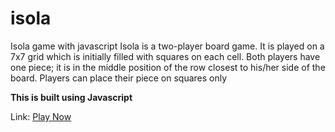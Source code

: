 # isola
Isola game with javascript
Isola is a two-player board game. It is played on a 7x7 grid which is initially filled with squares on each cell. Both players have one piece; it is in the middle position of the row closest to his/her side of the board. Players can place their piece on squares only

__This is built using Javascript__

Link: [Play Now](http://mpvineesh.github.io/isola)
